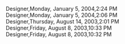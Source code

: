 ﻿Designer,Monday, January 5, 2004,2:24 PM  Designer,Monday, January 5, 2004,2:06 PM  Designer,Thursday, August 14, 2003,2:01 PM  Designer,Friday, August 8, 2003,10:33 PM  Designer,Friday, August 8, 2003,10:32 PM